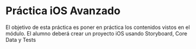 # Práctica iOS Avanzado

El objetivo de esta práctica es poner en práctica los contenidos vistos en el módulo. El
alumno deberá crear un proyecto iOS usando Storyboard, Core Data y Tests
